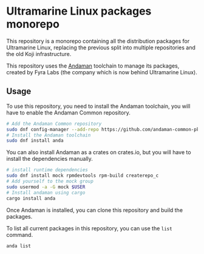 # Ultramarine Linux packages monorepo

This repository is a monorepo containing all the distribution packages for Ultramarine Linux, replacing the previous split into multiple repositories and the old Koji infrastructure.

This repository uses the [Andaman]() toolchain to manage its packages, created by Fyra Labs (the company which is now behind Ultramarine Linux).

## Usage

To use this repository, you need to install the Andaman toolchain, you will have to enable the Andaman Common repository.

```bash
# Add the Andaman Common repository
sudo dnf config-manager --add-repo https://github.com/andaman-common-pkgs/subatomic-repos/raw/main/andaman.repo
# Install the Andaman toolchain
sudo dnf install anda
```

You can also install Andaman as a crates on crates.io, but you will have to install the dependencies manually.

```bash
# install runtime dependencies
sudo dnf install mock rpmdevtools rpm-build createrepo_c
# Add yourself to the mock group
sudo usermod -a -G mock $USER
# Install andaman using cargo
cargo install anda
```

Once Andaman is installed, you can clone this repository and build the packages.

To list all current packages in this repository, you can use the `list` command.

```bash
anda list
```
